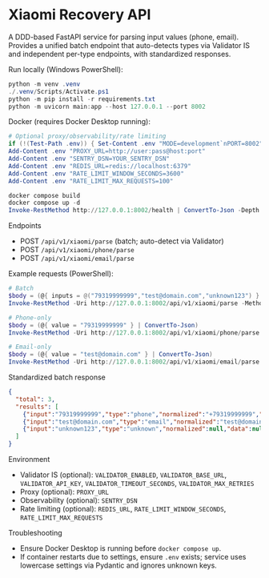 # Xiaomi Recovery API

A DDD-based FastAPI service for parsing input values (phone, email). Provides a unified batch endpoint that auto-detects types via Validator IS and independent per-type endpoints, with standardized responses.

Run locally (Windows PowerShell):

```powershell
python -m venv .venv
./.venv/Scripts/Activate.ps1
python -m pip install -r requirements.txt
python -m uvicorn main:app --host 127.0.0.1 --port 8002
```

Docker (requires Docker Desktop running):
```powershell
# Optional proxy/observability/rate limiting
if (!(Test-Path .env)) { Set-Content .env "MODE=development`nPORT=8002" }
Add-Content .env "PROXY_URL=http://user:pass@host:port"
Add-Content .env "SENTRY_DSN=YOUR_SENTRY_DSN"
Add-Content .env "REDIS_URL=redis://localhost:6379"
Add-Content .env "RATE_LIMIT_WINDOW_SECONDS=3600"
Add-Content .env "RATE_LIMIT_MAX_REQUESTS=100"

docker compose build
docker compose up -d
Invoke-RestMethod http://127.0.0.1:8002/health | ConvertTo-Json -Depth 6
```

Endpoints
- POST `/api/v1/xiaomi/parse` (batch; auto-detect via Validator)
- POST `/api/v1/xiaomi/phone/parse`
- POST `/api/v1/xiaomi/email/parse`

Example requests (PowerShell):
```powershell
# Batch
$body = (@{ inputs = @("79319999999","test@domain.com","unknown123") } | ConvertTo-Json)
Invoke-RestMethod -Uri http://127.0.0.1:8002/api/v1/xiaomi/parse -Method POST -Body $body -ContentType "application/json" | ConvertTo-Json -Depth 8

# Phone-only
$body = (@{ value = "79319999999" } | ConvertTo-Json)
Invoke-RestMethod -Uri http://127.0.0.1:8002/api/v1/xiaomi/phone/parse -Method POST -Body $body -ContentType "application/json" | ConvertTo-Json -Depth 8

# Email-only
$body = (@{ value = "test@domain.com" } | ConvertTo-Json)
Invoke-RestMethod -Uri http://127.0.0.1:8002/api/v1/xiaomi/email/parse -Method POST -Body $body -ContentType "application/json" | ConvertTo-Json -Depth 8
```

Standardized batch response
```json
{
  "total": 3,
  "results": [
    {"input":"79319999999","type":"phone","normalized":"+79319999999","data":{"list__phones":["79319999999"]},"result":"Найден","result_code":"FOUND"},
    {"input":"test@domain.com","type":"email","normalized":"test@domain.com","data":{"list__emails":["test@domain.com"]},"result":"Найден","result_code":"FOUND"},
    {"input":"unknown123","type":"unknown","normalized":null,"data":null,"result":"Не найден","result_code":"NOT_FOUND","notes":["Unsupported input type"]}
  ]
}
```

Environment
- Validator IS (optional): `VALIDATOR_ENABLED`, `VALIDATOR_BASE_URL`, `VALIDATOR_API_KEY`, `VALIDATOR_TIMEOUT_SECONDS`, `VALIDATOR_MAX_RETRIES`
- Proxy (optional): `PROXY_URL`
- Observability (optional): `SENTRY_DSN`
- Rate limiting (optional): `REDIS_URL`, `RATE_LIMIT_WINDOW_SECONDS`, `RATE_LIMIT_MAX_REQUESTS`

Troubleshooting
- Ensure Docker Desktop is running before `docker compose up`.
- If container restarts due to settings, ensure `.env` exists; service uses lowercase settings via Pydantic and ignores unknown keys.

